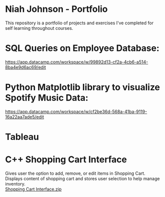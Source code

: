 # Niah Johnson - Portfolio
This repository is a portfolio of projects and exercises I've completed for self learning throughout courses. 

# SQL Queries on Employee Database: 
https://app.datacamp.com/workspace/w/99892d13-cf2a-4cb6-a514-8ba4e9d6ac69/edit

# Python Matplotlib library to visualize Spotify Music Data:
https://app.datacamp.com/workspace/w/cf2be36d-568a-41ba-9119-16a22aa7ade5/edit

# Tableau

# C++ Shopping Cart Interface 
Gives user the option to add, remove, or edit items in Shopping Cart. <br />
Displays content of shopping cart and stores user selection to help manage inventory. <br />
[Shopping Cart Interface.zip](https://github.com/niahj/Niah-Johnson---Data-Analyst-Portfolio-/files/9610644/Shopping.Cart.Interface.zip)
